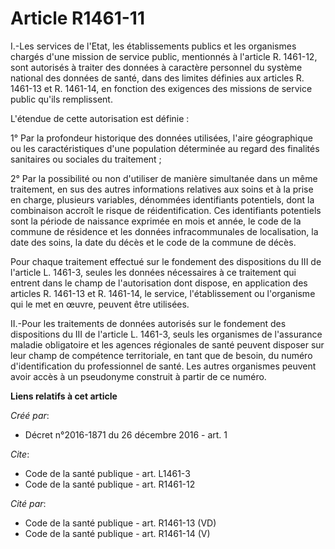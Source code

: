 # Article R1461-11

I.-Les services de l'Etat, les établissements publics et les organismes chargés d'une mission de service public, mentionnés à
l'article R. 1461-12, sont autorisés à traiter des données à caractère personnel du système national des données de santé,
dans des limites définies aux articles R. 1461-13 et R. 1461-14, en fonction des exigences des missions de service public
qu'ils remplissent. 

L'étendue de cette autorisation est définie : 

1° Par la profondeur historique des données utilisées, l'aire géographique ou les caractéristiques d'une population
déterminée au regard des finalités sanitaires ou sociales du traitement ; 

2° Par la possibilité ou non d'utiliser de manière simultanée dans un même traitement, en sus des autres informations
relatives aux soins et à la prise en charge, plusieurs variables, dénommées identifiants potentiels, dont la combinaison
accroît le risque de réidentification. Ces identifiants potentiels sont la période de naissance exprimée en mois et année, le
code de la commune de résidence et les données infracommunales de localisation, la date des soins, la date du décès et le
code de la commune de décès. 

Pour chaque traitement effectué sur le fondement des dispositions du III de l'article L. 1461-3, seules les données
nécessaires à ce traitement qui entrent dans le champ de l'autorisation dont dispose, en application des articles R. 1461-13
et R. 1461-14, le service, l'établissement ou l'organisme qui le met en œuvre, peuvent être utilisées. 

II.-Pour les traitements de données autorisés sur le fondement des dispositions du III de l'article L. 1461-3, seuls les
organismes de l'assurance maladie obligatoire et les agences régionales de santé peuvent disposer sur leur champ de
compétence territoriale, en tant que de besoin, du numéro d'identification du professionnel de santé. Les autres organismes
peuvent avoir accès à un pseudonyme construit à partir de ce numéro.

**Liens relatifs à cet article**

_Créé par_:

  - Décret n°2016-1871 du 26 décembre 2016 - art. 1

_Cite_:

  - Code de la santé publique - art. L1461-3
  - Code de la santé publique - art. R1461-12

_Cité par_:

  - Code de la santé publique - art. R1461-13 (VD)
  - Code de la santé publique - art. R1461-14 (V)
